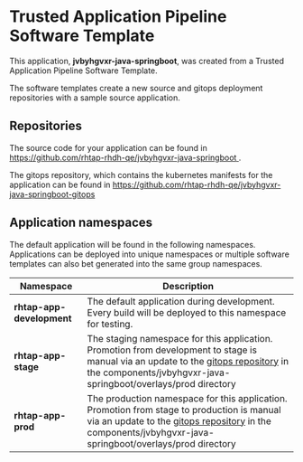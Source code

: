 # Trusted Application Pipeline Software Template

This application, **jvbyhgvxr-java-springboot**, was created from a Trusted Application Pipeline Software Template.

The software templates create a new source and gitops deployment repositories with a sample source application. 

## Repositories

The source code for your application can be found in [https://github.com/rhtap-rhdh-qe/jvbyhgvxr-java-springboot ](https://github.com/rhtap-rhdh-qe/jvbyhgvxr-java-springboot ).
 
The gitops repository, which contains the kubernetes manifests for the application can be found in 
[https://github.com/rhtap-rhdh-qe/jvbyhgvxr-java-springboot-gitops ](https://github.com/rhtap-rhdh-qe/jvbyhgvxr-java-springboot-gitops ) 

## Application namespaces 

The default application will be found in the following namespaces. Applications can be deployed into unique namespaces or multiple software templates can also bet generated into the same group namespaces.  

|  Namespace   |  Description   |  
| -------- | -------- |   
| **rhtap-app-development** | The default application during development. Every build will be deployed to this namespace for testing. | 
| **rhtap-app-stage** | The staging namespace for this application. Promotion from development to stage is manual via an update to the [gitops repository](https://github.com/rhtap-rhdh-qe/jvbyhgvxr-java-springboot-gitops ) in the components/jvbyhgvxr-java-springboot/overlays/prod directory |  
| **rhtap-app-prod** | The production namespace for this application. Promotion from stage to production is manual via an update to the [gitops repository](https://github.com/rhtap-rhdh-qe/jvbyhgvxr-java-springboot-gitops ) in the components/jvbyhgvxr-java-springboot/overlays/prod directory | 